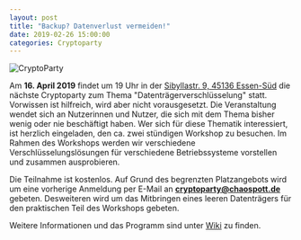 ```yaml
---
layout: post
title: "Backup? Datenverlust vermeiden!"
date: 2019-02-26 15:00:00
categories: Cryptoparty
---
```

![CryptoParty](/media/2014-07-04/web_800px.png)

Am **16. April 2019** findet um 19 Uhr in der [Sibyllastr. 9, 45136 Essen-Süd](http://www.openstreetmap.org/?mlat=51.43855&mlon=7.02491#map=18/51.43855/7.02491) die nächste Cryptoparty zum Thema "Datenträgerverschlüsselung" statt. Vorwissen ist hilfreich, wird aber nicht vorausgesetzt. Die Veranstaltung wendet sich an Nutzerinnen und Nutzer, die sich mit dem Thema bisher wenig oder nie beschäftigt haben. Wer sich für diese Thematik interessiert, ist herzlich eingeladen, den ca. zwei stündigen Workshop zu besuchen. Im Rahmen des Workshops werden wir verschiedene Verschlüsselungslösungen für verschiedene Betriebssysteme vorstellen und zusammen ausprobieren.

Die Teilnahme ist kostenlos. Auf Grund des begrenzten Platzangebots wird um eine vorherige Anmeldung per E-Mail an **cryptoparty@chaospott.de** gebeten. Desweiteren wird um das Mitbringen eines leeren Datenträgers für den praktischen Teil des Workshops gebeten.

Weitere Informationen und das Programm sind unter [Wiki](https://wiki.chaospott.de/CryptoParty) zu finden.